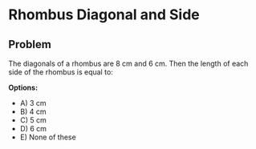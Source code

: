 # Rhombus Diagonal and Side

## Problem

The diagonals of a rhombus are 8 cm and 6 cm. Then the length of each side of the rhombus is equal to:

**Options:**
- A) 3 cm
- B) 4 cm
- C) 5 cm
- D) 6 cm
- E) None of these
